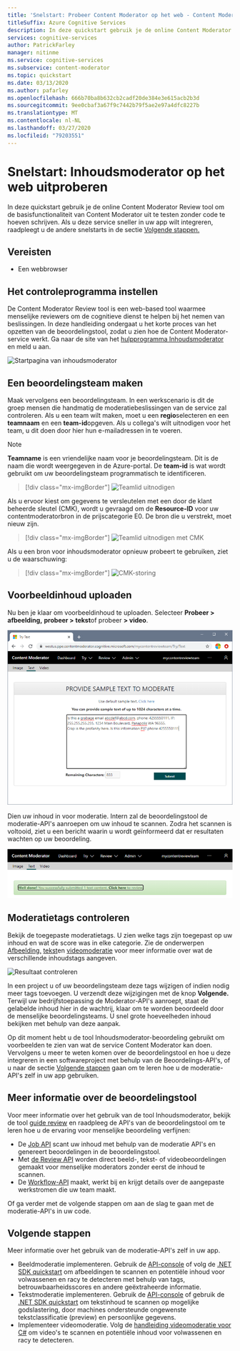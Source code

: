 ```yaml
---
title: 'Snelstart: Probeer Content Moderator op het web - Content Moderator'
titleSuffix: Azure Cognitive Services
description: In deze quickstart gebruik je de online Content Moderator Review tool om de basisfunctionaliteit van Content Moderator uit te testen zonder code te hoeven schrijven.
services: cognitive-services
author: PatrickFarley
manager: nitinme
ms.service: cognitive-services
ms.subservice: content-moderator
ms.topic: quickstart
ms.date: 03/13/2020
ms.author: pafarley
ms.openlocfilehash: 666b70ba8b632cb2cadf20de384e3e615acb2b3d
ms.sourcegitcommit: 9ee0cbaf3a67f9c7442b79f5ae2e97a4dfc8227b
ms.translationtype: MT
ms.contentlocale: nl-NL
ms.lasthandoff: 03/27/2020
ms.locfileid: "79203551"
---
```

# <a name="quickstart-try-content-moderator-on-the-web"></a>Snelstart: Inhoudsmoderator op het web uitproberen

In deze quickstart gebruik je de online Content Moderator Review tool om de basisfunctionaliteit van Content Moderator uit te testen zonder code te hoeven schrijven. Als u deze service sneller in uw app wilt integreren, raadpleegt u de andere snelstarts in de sectie [Volgende stappen.](#next-steps)

## <a name="prerequisites"></a>Vereisten

- Een webbrowser

## <a name="set-up-the-review-tool"></a>Het controleprogramma instellen
De Content Moderator Review tool is een web-based tool waarmee menselijke reviewers om de cognitieve dienst te helpen bij het nemen van beslissingen. In deze handleiding ondergaat u het korte proces van het opzetten van de beoordelingstool, zodat u zien hoe de Content Moderator-service werkt. Ga naar de site van het [hulpprogramma Inhoudsmoderator](https://contentmoderator.cognitive.microsoft.com/) en meld u aan.

![Startpagina van inhoudsmoderator](images/homepage.PNG)

## <a name="create-a-review-team"></a>Een beoordelingsteam maken

Maak vervolgens een beoordelingsteam. In een werkscenario is dit de groep mensen die handmatig de moderatiebeslissingen van de service zal controleren. Als u een team wilt maken, moet u een **regio**selecteren en een **teamnaam** en een **team-id**opgeven. Als u collega's wilt uitnodigen voor het team, u dit doen door hier hun e-mailadressen in te voeren.

> [!NOTE]
> **Teamname** is een vriendelijke naam voor je beoordelingsteam. Dit is de naam die wordt weergegeven in de Azure-portal. De **team-id** is wat wordt gebruikt om uw beoordelingsteam programmatisch te identificeren.

> [!div class="mx-imgBorder"]
> ![Teamlid uitnodigen](images/create-team.png)

Als u ervoor kiest om gegevens te versleutelen met een door de klant beheerde sleutel (CMK), wordt u gevraagd om de **Resource-ID** voor uw contentmoderatorbron in de prijscategorie E0. De bron die u verstrekt, moet nieuw zijn. 

> [!div class="mx-imgBorder"]
> ![Teamlid uitnodigen met CMK](images/create-team-cmk.png)

Als u een bron voor inhoudsmoderator opnieuw probeert te gebruiken, ziet u de waarschuwing: 

> [!div class="mx-imgBorder"]
> ![CMK-storing](images/create-team-cmk-fail.png)

## <a name="upload-sample-content"></a>Voorbeeldinhoud uploaden

Nu ben je klaar om voorbeeldinhoud te uploaden. Selecteer **Probeer > afbeelding,** **probeer > tekst**of probeer **> video**.

![Afbeelding of tekstbeheer uitproberen](images/tryimagesortext.png)

Dien uw inhoud in voor moderatie. Intern zal de beoordelingstool de moderatie-API's aanroepen om uw inhoud te scannen. Zodra het scannen is voltooid, ziet u een bericht waarin u wordt geïnformeerd dat er resultaten wachten op uw beoordeling.

![Bestanden beheren](images/submitted.png)

## <a name="review-moderation-tags"></a>Moderatietags controleren

Bekijk de toegepaste moderatietags. U zien welke tags zijn toegepast op uw inhoud en wat de score was in elke categorie. Zie de onderwerpen [Afbeelding,](image-moderation-api.md) [tekst](text-moderation-api.md)en [videomoderatie](video-moderation-api.md) voor meer informatie over wat de verschillende inhoudstags aangeven.

![Resultaat controleren](images/reviewresults_text.png)

In een project u of uw beoordelingsteam deze tags wijzigen of indien nodig meer tags toevoegen. U verzendt deze wijzigingen met de knop **Volgende.** Terwijl uw bedrijfstoepassing de Moderator-API's aanroept, staat de gelabelde inhoud hier in de wachtrij, klaar om te worden beoordeeld door de menselijke beoordelingsteams. U snel grote hoeveelheden inhoud bekijken met behulp van deze aanpak.

Op dit moment hebt u de tool Inhoudsmoderator-beoordeling gebruikt om voorbeelden te zien van wat de service Content Moderator kan doen. Vervolgens u meer te weten komen over de beoordelingstool en hoe u deze integreren in een softwareproject met behulp van de Beoordelings-API's, of u naar de sectie [Volgende stappen](#next-steps) gaan om te leren hoe u de moderatie-API's zelf in uw app gebruiken.

## <a name="learn-more-about-the-review-tool"></a>Meer informatie over de beoordelingstool

Voor meer informatie over het gebruik van de tool Inhoudsmoderator, bekijk de tool [guide review](Review-Tool-User-Guide/human-in-the-loop.md) en raadpleeg de API's van de beoordelingstool om te leren hoe u de ervaring voor menselijke beoordeling verfijnen:
- De [Job API](try-review-api-job.md) scant uw inhoud met behulp van de moderatie API's en genereert beoordelingen in de beoordelingstool. 
- Met [de Review API](try-review-api-review.md) worden direct beeld-, tekst- of videobeoordelingen gemaakt voor menselijke moderators zonder eerst de inhoud te scannen. 
- De [Workflow-API](try-review-api-workflow.md) maakt, werkt bij en krijgt details over de aangepaste werkstromen die uw team maakt.

Of ga verder met de volgende stappen om aan de slag te gaan met de moderatie-API's in uw code.

## <a name="next-steps"></a>Volgende stappen

Meer informatie over het gebruik van de moderatie-API's zelf in uw app.
- Beeldmoderatie implementeren. Gebruik de [API-console](try-image-api.md) of volg de [.NET SDK quickstart](dotnet-sdk-quickstart.md) om afbeeldingen te scannen en potentiële inhoud voor volwassenen en racy te detecteren met behulp van tags, betrouwbaarheidsscores en andere geëxtraheerde informatie.
- Tekstmoderatie implementeren. Gebruik de [API-console](try-text-api.md) of gebruik de [.NET SDK quickstart](dotnet-sdk-quickstart.md) om tekstinhoud te scannen op mogelijke godslastering, door machines ondersteunde ongewenste tekstclassificatie (preview) en persoonlijke gegevens.
- Implementeer videomoderatie. Volg de [handleiding videomoderatie voor C#](video-moderation-api.md) om video's te scannen en potentiële inhoud voor volwassenen en racy te detecteren. 
